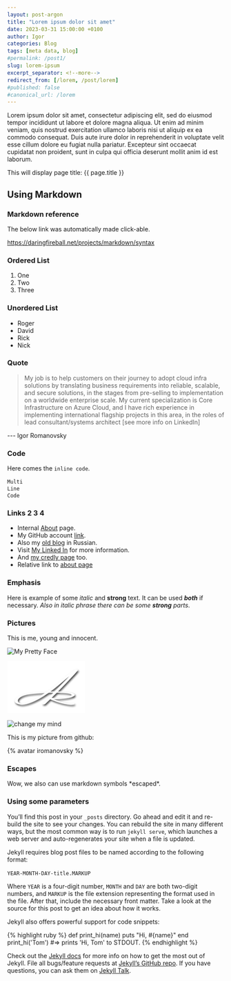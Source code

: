 ```yaml
---
layout: post-argon
title: "Lorem ipsum dolor sit amet"
date: 2023-03-31 15:00:00 +0100
author: Igor
categories: Blog
tags: [meta data, blog]
#permalink: /post1/
slug: lorem-ipsum
excerpt_separator: <!--more-->
redirect_from: [/lorem, /post/lorem]
#published: false
#canonical_url: /lorem
---
```


Lorem ipsum dolor sit amet, consectetur adipiscing elit, sed do eiusmod tempor incididunt ut labore et dolore magna aliqua. Ut enim ad minim veniam, quis nostrud exercitation ullamco laboris nisi ut aliquip ex ea commodo consequat. Duis aute irure dolor in reprehenderit in voluptate velit esse cillum dolore eu fugiat nulla pariatur. Excepteur sint occaecat cupidatat non proident, sunt in culpa qui officia deserunt mollit anim id est laborum.

This will display page title: {{ page.title }}

<!--more-->

## Using Markdown

### Markdown reference

The below link was automatically made click-able.

<https://daringfireball.net/projects/markdown/syntax>

### Ordered List
1. One
2. Two
3. Three

### Unordered List
- Roger
- David
- Rick
- Nick

### Quote

> My job is to help customers on their journey to adopt cloud infra solutions by translating business requirements into reliable, scalable, and secure solutions, in the stages from pre-selling to implementation on a worldwide enterprise scale. My current specialization is Core Infrastructure on Azure Cloud, and I have rich experience in implementing international flagship projects in this area, in the roles of lead consultant/systems architect [see more info on LinkedIn]

--- Igor Romanovsky

### Code

Here comes the `inline code`.

```
Multi 
Line
Code
```

### Links 2 3 4

- Internal [About](/about/) page.
- My GitHub account [link](https://github.com/iromanovsky).
- Also my [old blog](http://argon.pro/ "Titled Argon On-Line") in Russian.
- Visit [My Linked In][] for more information.
- And [my credly page][link-credly] too.
- Relative link to [about page](./../pages/about.md)

[My Linked In]: https://www.linkedin.com/in/iromanovsky/
[link-credly]: https://www.credly.com/users/irom/  "List of my certifications"

### Emphasis

Here is example of some _italic_ and **strong** text. It can be used ***both*** if necessary. _Also in italic phrase there can be some **strong** parts_.

### Pictures

This is me, young and innocent.

![My Pretty Face](https://avatars.githubusercontent.com/u/15823576?v=4 "Optional Title")

![Argon Logo](/assets/images/arlogo.png "Optional Title")

![change my mind](https://github.com/iromanovsky/irom.info/assets/15823576/b6ce746d-b7e8-48c1-b663-ac49cb298e07)

This is my picture from github:

{% avatar iromanovsky %}

### Escapes

Wow, we also can use markdown symbols \*escaped\*.

### Using some parameters

You’ll find this post in your `_posts` directory. Go ahead and edit it and re-build the site to see your changes. You can rebuild the site in many different ways, but the most common way is to run `jekyll serve`, which launches a web server and auto-regenerates your site when a file is updated.

Jekyll requires blog post files to be named according to the following format:

`YEAR-MONTH-DAY-title.MARKUP`

Where `YEAR` is a four-digit number, `MONTH` and `DAY` are both two-digit numbers, and `MARKUP` is the file extension representing the format used in the file. After that, include the necessary front matter. Take a look at the source for this post to get an idea about how it works.

Jekyll also offers powerful support for code snippets:

{% highlight ruby %}
def print_hi(name)
  puts "Hi, #{name}"
end
print_hi('Tom')
#=> prints 'Hi, Tom' to STDOUT.
{% endhighlight %}

Check out the [Jekyll docs][jekyll-docs] for more info on how to get the most out of Jekyll. File all bugs/feature requests at [Jekyll’s GitHub repo][jekyll-gh]. If you have questions, you can ask them on [Jekyll Talk][jekyll-talk].

[jekyll-docs]: https://jekyllrb.com/docs/home
[jekyll-gh]:   https://github.com/jekyll/jekyll
[jekyll-talk]: https://talk.jekyllrb.com/
